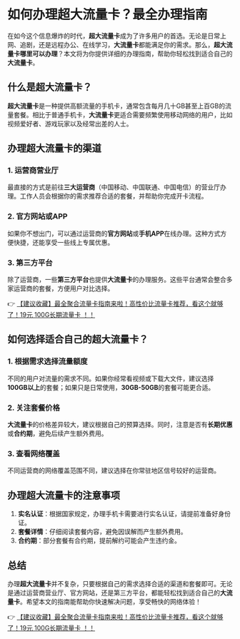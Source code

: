 # 如何办理超大流量卡？最全办理指南

在如今这个信息爆炸的时代，**超大流量卡**成为了许多用户的首选。无论是日常上网、追剧，还是远程办公、在线学习，**大流量卡**都能满足你的需求。那么，**超大流量卡哪里可以办理**？本文将为你提供详细的办理指南，帮助你轻松找到适合自己的**大流量卡**。

## 什么是超大流量卡？

**超大流量卡**是一种提供高额流量的手机卡，通常包含每月几十GB甚至上百GB的流量套餐。相比于普通手机卡，**大流量卡**更适合需要频繁使用移动网络的用户，比如视频爱好者、游戏玩家以及经常出差的人士。

## 办理超大流量卡的渠道

### 1. 运营商营业厅

最直接的方式是前往**三大运营商**（中国移动、中国联通、中国电信）的营业厅办理。工作人员会根据你的需求推荐合适的套餐，并帮助你完成开卡流程。

### 2. 官方网站或APP

如果你不想出门，可以通过运营商的**官方网站**或**手机APP**在线办理。这种方式方便快捷，还能享受一些线上专属优惠。

### 3. 第三方平台

除了运营商，一些**第三方平台**也提供**大流量卡**的办理服务。这些平台通常会整合多家运营商的套餐，方便用户对比选择。

👉 [【建议收藏】最全聚合流量卡指南来啦！高性价比流量卡推荐，看这个就够了！19元 100G长期流量卡 ！！](https://bit.ly/Liuliangka)

## 如何选择适合自己的超大流量卡？

### 1. 根据需求选择流量额度

不同的用户对流量的需求不同。如果你经常看视频或下载大文件，建议选择**100GB以上**的套餐；如果只是日常使用，**30GB-50GB**的套餐可能更合适。

### 2. 关注套餐价格

**大流量卡**的价格差异较大，建议根据自己的预算选择。同时，注意是否有**长期优惠**或**合约期**，避免后续产生额外费用。

### 3. 查看网络覆盖

不同运营商的网络覆盖范围不同，建议选择在你常驻地区信号较好的运营商。

## 办理超大流量卡的注意事项

1. **实名认证**：根据国家规定，办理手机卡需要进行实名认证，请提前准备好身份证。
2. **套餐详情**：仔细阅读套餐内容，避免因误解而产生额外费用。
3. **合约期**：部分套餐有合约期，提前解约可能会产生违约金。

## 总结

办理**超大流量卡**并不复杂，只要根据自己的需求选择合适的渠道和套餐即可。无论是通过运营商营业厅、官方网站，还是第三方平台，都能轻松找到适合自己的**大流量卡**。希望本文的指南能帮助你快速解决问题，享受畅快的网络体验！

👉 [【建议收藏】最全聚合流量卡指南来啦！高性价比流量卡推荐，看这个就够了！19元 100G长期流量卡 ！！](https://bit.ly/Liuliangka)